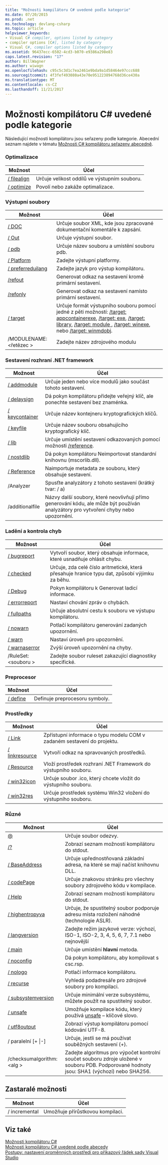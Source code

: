 ```yaml
---
title: "Možnosti kompilátoru C# uvedené podle kategorie"
ms.date: 07/20/2015
ms.prod: .net
ms.technology: devlang-csharp
ms.topic: article
helpviewer_keywords:
- Visual C# compiler, options listed by category
- compiler options [C#], listed by category
- Visual C#, compiler options listed by category
ms.assetid: 96437ecc-6502-4cd3-b070-e9386a298e83
caps.latest.revision: "17"
author: BillWagner
ms.author: wiwagn
ms.openlocfilehash: c95c5c3d1c7ea2461e9bda9a1d58464e97ccc688
ms.sourcegitcommit: 4f3fef493080a43e70e951223894768d36ce430a
ms.translationtype: MT
ms.contentlocale: cs-CZ
ms.lasthandoff: 11/21/2017
---
```

# <a name="c-compiler-options-listed-by-category"></a>Možnosti kompilátoru C# uvedené podle kategorie
Následující možnosti kompilátoru jsou seřazeny podle kategorie. Abecední seznam najdete v tématu [Možnosti C# kompilátoru seřazeny abecedně](../../../csharp/language-reference/compiler-options/listed-alphabetically.md).  
  
### <a name="optimization"></a>Optimalizace  
  
|Možnost|Účel|  
|------------|-------------|  
|[/ filealign](../../../csharp/language-reference/compiler-options/filealign-compiler-option.md)|Určuje velikost oddílů ve výstupním souboru.|  
|[/ optimize](../../../csharp/language-reference/compiler-options/optimize-compiler-option.md)|Povolí nebo zakáže optimalizace.|  
  
### <a name="output-files"></a>Výstupní soubory  
  
|Možnost|Účel|  
|------------|-------------|  
|[/ DOC](../../../csharp/language-reference/compiler-options/doc-compiler-option.md)|Určuje soubor XML, kde jsou zpracované dokumentační komentáře k zapsání.|  
|[/ Out](../../../csharp/language-reference/compiler-options/out-compiler-option.md)|Určuje výstupní soubor.|  
|[/ pdb](../../../csharp/language-reference/compiler-options/pdb-compiler-option.md)|Určuje název souboru a umístění souboru pdb.|  
|[/ Platform](../../../csharp/language-reference/compiler-options/platform-compiler-option.md)|Zadejte výstupní platformy.|  
|[/ preferreduilang](../../../csharp/language-reference/compiler-options/preferreduilang-compiler-option.md)|Zadejte jazyk pro výstup kompilátoru.|  
|[/refout](refout-compiler-option.md)|Generovat odkaz na sestavení kromě primární sestavení.|  
|[/refonly](refonly-compiler-option.md)|Generovat odkaz na sestavení namísto primární sestavení.|  
|[/ target](../../../csharp/language-reference/compiler-options/target-compiler-option.md)|Určuje formát výstupního souboru pomocí jedné z pěti možností: [/target: appcontainerexe](../../../csharp/language-reference/compiler-options/target-appcontainerexe-compiler-option.md), [/target: exe](../../../csharp/language-reference/compiler-options/target-exe-compiler-option.md), [/target: library](../../../csharp/language-reference/compiler-options/target-library-compiler-option.md),  [ /target: module ](../../../csharp/language-reference/compiler-options/target-module-compiler-option.md), [/target: winexe](../../../csharp/language-reference/compiler-options/target-winexe-compiler-option.md), nebo [/target: winmdobj](../../../csharp/language-reference/compiler-options/target-winmdobj-compiler-option.md).|  
|/MODULENAME:\<řetězec >|Zadejte název zdrojového modulu|  
  
### <a name="net-framework-assemblies"></a>Sestavení rozhraní .NET framework  
  
|Možnost|Účel|  
|------------|-------------|  
|[/ addmodule](../../../csharp/language-reference/compiler-options/addmodule-compiler-option.md)|Určuje jeden nebo více modulů jako součást tohoto sestavení.|  
|[/ delaysign](../../../csharp/language-reference/compiler-options/delaysign-compiler-option.md)|Dá pokyn kompilátoru přidejte veřejný klíč, ale ponechte sestavení bez znaménka.|  
|[/ keycontainer](../../../csharp/language-reference/compiler-options/keycontainer-compiler-option.md)|Určuje název kontejneru kryptografických klíčů.|  
|[/ keyfile](../../../csharp/language-reference/compiler-options/keyfile-compiler-option.md)|Určuje název souboru obsahujícího kryptografický klíč.|  
|[/ lib](../../../csharp/language-reference/compiler-options/lib-compiler-option.md)|Určuje umístění sestavení odkazovaných pomocí možnosti [/reference](../../../csharp/language-reference/compiler-options/reference-compiler-option.md).|  
|[/ nostdlib](../../../csharp/language-reference/compiler-options/nostdlib-compiler-option.md)|Dá pokyn kompilátoru Neimportovat standardní knihovnu (mscorlib.dll).|  
|[/ Reference](../../../csharp/language-reference/compiler-options/reference-compiler-option.md)|Naimportuje metadata ze souboru, který obsahuje sestavení.|  
|/Analyzer|Spusťte analyzátory z tohoto sestavení (krátký tvar: / a)|  
|/additionalfile|Názvy další soubory, které neovlivňují přímo generování kódu, ale může být používán analyzátory pro vytvoření chyby nebo upozornění.|  
  
### <a name="debuggingerror-checking"></a>Ladění a kontrola chyb  
  
|Možnost|Účel|  
|------------|-------------|  
|[/ bugreport](../../../csharp/language-reference/compiler-options/bugreport-compiler-option.md)|Vytvoří soubor, který obsahuje informace, které usnadňuje ohlásit chybu.|  
|[/ checked](../../../csharp/language-reference/compiler-options/checked-compiler-option.md)|Určuje, zda celé číslo aritmetické, která přesahuje hranice typu dat, způsobí výjimku za běhu.|  
|[/ Debug](../../../csharp/language-reference/compiler-options/debug-compiler-option.md)|Pokyn kompilátoru k Generovat ladicí informace.|  
|[/ errorreport](../../../csharp/language-reference/compiler-options/errorreport-compiler-option.md)|Nastaví chování zpráv o chybách.|  
|[/ fullpaths](../../../csharp/language-reference/compiler-options/fullpaths-compiler-option.md)|Určuje absolutní cestu k souboru ve výstupu kompilátoru.|  
|[/ nowarn](../../../csharp/language-reference/compiler-options/nowarn-compiler-option.md)|Potlačí kompilátoru generování zadaných upozornění.|  
|[/ warn](../../../csharp/language-reference/compiler-options/warn-compiler-option.md)|Nastaví úroveň pro upozornění.|  
|[/ warnaserror](../../../csharp/language-reference/compiler-options/warnaserror-compiler-option.md)|Zvýší úroveň upozornění na chyby.|  
|/RuleSet:\<souboru >|Zadejte soubor ruleset zakazující diagnostiky specifické.|  
  
### <a name="preprocessor"></a>Preprocesor  
  
|Možnost|Účel|  
|------------|-------------|  
|[/ define](../../../csharp/language-reference/compiler-options/define-compiler-option.md)|Definuje preprocesoru symboly.|  
  
### <a name="resources"></a>Prostředky  
  
|Možnost|Účel|  
|------------|-------------|  
|[/ Link](../../../csharp/language-reference/compiler-options/link-compiler-option.md)|Zpřístupní informace o typu modelu COM v zadaném sestavení do projektu.|  
|[/ linkresource](../../../csharp/language-reference/compiler-options/linkresource-compiler-option.md)|Vytvoří odkaz na spravovaných prostředků.|  
|[/ Resource](../../../csharp/language-reference/compiler-options/resource-compiler-option.md)|Vloží prostředek rozhraní .NET Framework do výstupního souboru.|  
|[/ win32icon](../../../csharp/language-reference/compiler-options/win32icon-compiler-option.md)|Určuje soubor .ico, který chcete vložit do výstupního souboru.|  
|[/ win32res](../../../csharp/language-reference/compiler-options/win32res-compiler-option.md)|Určuje prostředek systému Win32 vložení do výstupního souboru.|  
  
### <a name="miscellaneous"></a>Různé  
  
|Možnost|Účel|  
|------------|-------------|  
|[@](../../../csharp/language-reference/compiler-options/response-file-compiler-option.md)|Určuje soubor odezvy.|  
|[/?](../../../csharp/language-reference/compiler-options/help-compiler-option.md)|Zobrazí seznam možností kompilátoru do stdout.|  
|[/ BaseAddress](../../../csharp/language-reference/compiler-options/baseaddress-compiler-option.md)|Určuje upřednostňovaná základní adresa, na které se mají načíst knihovnu DLL.|  
|[/ codePage](../../../csharp/language-reference/compiler-options/codepage-compiler-option.md)|Určuje znakovou stránku pro všechny soubory zdrojového kódu v kompilace.|  
|[/ Help](../../../csharp/language-reference/compiler-options/help-compiler-option.md)|Zobrazí seznam možností kompilátoru do stdout.|  
|[/ highentropyva](../../../csharp/language-reference/compiler-options/highentropyva-compiler-option.md)|Určuje, že spustitelný soubor podporuje adresu místa rozložení náhodné (technologie ASLR).|  
|[/ langversion](../../../csharp/language-reference/compiler-options/langversion-compiler-option.md)|Zadejte režim jazykové verze: výchozí, ISO-1, ISO-2, 3, 4, 5, 6, 7, 7.1 nebo nejnovější |  
|[/ main](../../../csharp/language-reference/compiler-options/main-compiler-option.md)|Určuje umístění **hlavní** metoda.|  
|[/ noconfig](../../../csharp/language-reference/compiler-options/noconfig-compiler-option.md)|Dá pokyn kompilátoru, aby kompilovat s csc.rsp.|  
|[/ nologo](../../../csharp/language-reference/compiler-options/nologo-compiler-option.md)|Potlačí informace kompilátoru.|  
|[/ recurse](../../../csharp/language-reference/compiler-options/recurse-compiler-option.md)|Vyhledá podadresáře pro zdrojové soubory pro kompilaci.|  
|[/ subsystemversion](../../../csharp/language-reference/compiler-options/subsystemversion-compiler-option.md)|Určuje minimální verze subsystému, můžete použít na spustitelný soubor.|  
|[/ unsafe](../../../csharp/language-reference/compiler-options/unsafe-compiler-option.md)|Umožňuje kompilace kódu, který používá [unsafe](../../../csharp/language-reference/keywords/unsafe.md) – klíčové slovo.|  
|[/ utf8output](../../../csharp/language-reference/compiler-options/utf8output-compiler-option.md)|Zobrazí výstup kompilátoru pomocí kódování UTF-8.|  
|/ paralelní [+ &#124;-]|Určuje, jestli se má používat souběžných sestavení (+).|  
|/checksumalgorithm:\<alg >|Zadejte algoritmus pro výpočet kontrolní součet souboru zdroje uložené v souboru PDB.  Podporované hodnoty jsou: SHA1 (výchozí) nebo SHA256.|  
  
## <a name="obsolete-options"></a>Zastaralé možnosti  
  
|Možnost|Účel|  
|---|---|  
|/ incremental|Umožňuje přírůstkovou kompilaci.|  
  
## <a name="see-also"></a>Viz také  
 [Možnosti kompilátoru C#](../../../csharp/language-reference/compiler-options/index.md)  
 [Možnosti kompilátoru C# uvedené podle abecedy](../../../csharp/language-reference/compiler-options/listed-alphabetically.md)  
 [Postupy: nastavení proměnných prostředí pro příkazový řádek sady Visual Studio](../../../csharp/language-reference/compiler-options/how-to-set-environment-variables-for-the-visual-studio-command-line.md)
